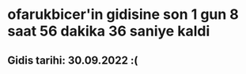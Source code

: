 # ofarukbicer'in gidisine son 1 gun 8 saat 56 dakika 36 saniye kaldi

## Gidis tarihi: 30.09.2022 :(